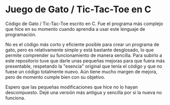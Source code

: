 # Juego de Gato / Tic-Tac-Toe en C 
Código de Gato / Tic-Tac-Toe escrito en C. Fue el programa más complejo que hice en su momento cuando aprendía a usar este lenguaje de programación.

No es el código más corto y eficiente posible para crear un programa de gato, pero es relativamente simple y está bastante desglosado, lo que permite comprender su funcionamiento de manera sencilla.
Para subirlo a este repositorio tuve que darle unas pequeñas mejoras para que fuera más presentable, respetando la "esencia" original que tenía el código y que no fuese un código totalmente nuevo. Aún tiene mucho margen de mejora, pero de momento cumple bien con su objetivo.

Espero que las pequeñas modificaciones que hice no lo hayan descompuesto. Dejé una versión más antigua y sencilla por si la nueva no funciona.

